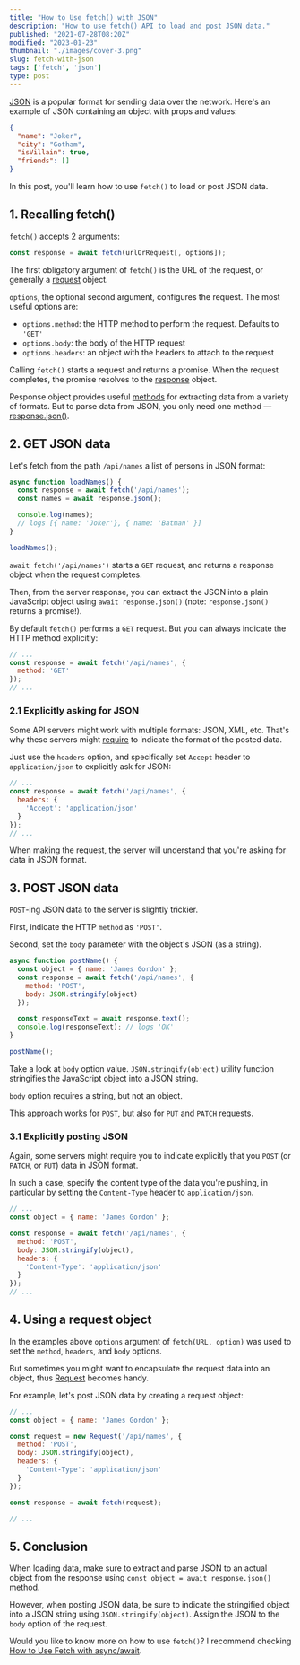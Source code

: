 ```yaml
---
title: "How to Use fetch() with JSON"
description: "How to use fetch() API to load and post JSON data."
published: "2021-07-28T08:20Z"
modified: "2023-01-23"
thumbnail: "./images/cover-3.png"
slug: fetch-with-json
tags: ['fetch', 'json']
type: post
---
```


[JSON](https://developer.mozilla.org/en-US/docs/Learn/JavaScript/Objects/JSON) is a popular format for sending data over the network. Here's an example of JSON containing an object with props and values:

```json
{
  "name": "Joker",
  "city": "Gotham",
  "isVillain": true,
  "friends": []
}
```

In this post, you'll learn how to use `fetch()` to load or post JSON data.  

<Affiliate type="traversyJavaScript" />

## 1. Recalling fetch()

`fetch()` accepts 2 arguments:  

```javascript
const response = await fetch(urlOrRequest[, options]);
```

The first obligatory argument of `fetch()` is the URL of the request, or generally a [request](https://developer.mozilla.org/en-US/docs/Web/API/Request) object.    

`options`, the optional second argument, configures the request. The most useful options are:

* `options.method`: the HTTP method to perform the request. Defaults to `'GET'`
* `options.body`: the body of the HTTP request
* `options.headers`: an object with the headers to attach to the request

Calling `fetch()` starts a request and returns a promise. When the request completes, the promise resolves to the [response](https://developer.mozilla.org/en-US/docs/Web/API/Response) object.  

Response object provides useful [methods](https://developer.mozilla.org/en-US/docs/Web/API/Response#methods) for extracting data from a variety of formats. But to parse data from JSON, you only need one method &mdash; [response.json()](https://developer.mozilla.org/en-US/docs/Web/API/Response/json).  

## 2. GET JSON data

Let's fetch from the path `/api/names` a list of persons in JSON format:

```javascript
async function loadNames() {
  const response = await fetch('/api/names');
  const names = await response.json();

  console.log(names); 
  // logs [{ name: 'Joker'}, { name: 'Batman' }]
}

loadNames();
```

`await fetch('/api/names')` starts a `GET` request, and returns a response object when the request completes.  

Then, from the server response, you can extract the JSON into a plain JavaScript object using `await response.json()` (note: `response.json()` returns a promise!).

By default `fetch()` performs a `GET` request. But you can always indicate the HTTP method explicitly:

```javascript
// ...
const response = await fetch('/api/names', {
  method: 'GET'
});
// ...
```

### 2.1 Explicitly asking for JSON

Some API servers might work with multiple formats: JSON, XML, etc. That's why these servers might [require](https://stackoverflow.com/questions/43209924/rest-api-use-the-accept-application-json-http-header) to indicate the format of the posted data.  

Just use the `headers` option, and specifically set `Accept` header to `application/json` to explicitly ask for JSON:

```javascript
// ...
const response = await fetch('/api/names', {
  headers: {
    'Accept': 'application/json'
  }
});
// ...
```

When making the request, the server will understand that you're asking for data in JSON format.  

## 3. POST JSON data

`POST`-ing JSON data to the server is slightly trickier.  

First, indicate the HTTP `method` as `'POST'`. 

Second, set the `body` parameter with the object's JSON (as a string).

```javascript
async function postName() {
  const object = { name: 'James Gordon' };
  const response = await fetch('/api/names', {
    method: 'POST',
    body: JSON.stringify(object)
  });

  const responseText = await response.text();
  console.log(responseText); // logs 'OK'
}

postName();
```

Take a look at `body` option value. `JSON.stringify(object)` utility function stringifies the JavaScript object into a JSON string.  

`body` option requires a string, but not an object.  

This approach works for `POST`, but also for `PUT` and `PATCH` requests.  

### 3.1 Explicitly posting JSON

Again, some servers might require you to indicate explicitly that you `POST` (or `PATCH`, or `PUT`) data in JSON format.  

In such a case, specify the content type of the data you're pushing, in particular by setting the `Content-Type` header to `application/json`.  

```javascript
// ...
const object = { name: 'James Gordon' };

const response = await fetch('/api/names', {
  method: 'POST',
  body: JSON.stringify(object),
  headers: {
    'Content-Type': 'application/json'
  }
});
// ...
```

## 4. Using a request object

In the examples above `options` argument of `fetch(URL, option)` was used to set the `method`, `headers`, and `body` options.  

But sometimes you might want to encapsulate the request data into an object, thus [Request](https://developer.mozilla.org/en-US/docs/Web/API/Request/Request) becomes handy.  

For example, let's post JSON data by creating a request object:

```javascript
// ...
const object = { name: 'James Gordon' };

const request = new Request('/api/names', {
  method: 'POST',
  body: JSON.stringify(object),
  headers: {
    'Content-Type': 'application/json'
  }
});

const response = await fetch(request);

// ...
```

## 5. Conclusion

When loading data, make sure to extract and parse JSON to an actual object from the response using `const object = await response.json()` method.  

However, when posting JSON data, be sure to indicate the stringified object into a JSON string using `JSON.stringify(object)`. Assign the JSON to the `body` option of the request.  

Would you like to know more on how to use `fetch()`? I recommend checking [How to Use Fetch with async/await](/javascript-fetch-async-await/).
